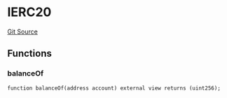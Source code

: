 # IERC20
[Git Source](https://github.com/SyndicateProtocol/syndicate-appchains/blob/f93e91004eb8d04d84acd3b9cb0e8f7e6abfa528/src/sequencing-modules/TokenBalanceSequencingModule.sol)


## Functions
### balanceOf


```solidity
function balanceOf(address account) external view returns (uint256);
```

